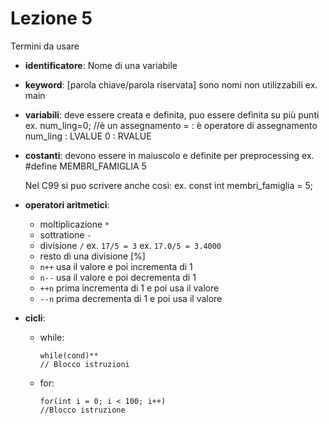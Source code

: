 # Lezione 5
Termini da usare

 - **identificatore**: Nome di una variabile

- **keyword**: [parola chiave/parola riservata] sono nomi non utilizzabili 
    ex. main
    
- **variabili**: deve essere creata e definita, puo essere definita su più punti
    ex. num_ling=0;  //è un assegnamento
         = : è operatore di assegnamento
         num_ling : LVALUE
         0 : RVALUE

- **costanti**: devono essere in maiuscolo e definite per preprocessing
    ex. #define MEMBRI_FAMIGLIA 5
    
    Nel C99 si puo scrivere anche così:
    ex. const int membri_famiglia = 5; 

- **operatori aritmetici**:
    - moltiplicazione `*`
    - sottratione `-`
    - divisione `/`
        ex. `17/5 = 3`
        ex. `17.0/5 = 3.4000`
    - resto di una divisione [%]
    - `n++` usa il valore e poi incrementa di 1
    - `n--` usa il valore e poi decrementa di 1
    - `++n` prima incrementa di 1 e poi usa il valore
    - `--n`  prima decrementa di 1 e poi usa il valore
    
- **cicli**: 
    - while: 
        ```
        while(cond)**
        // Blocco istruzioni
        ```
    - for:
        ```
        for(int i = 0; i < 100; i++)
        //Blocco istruzione
        ```